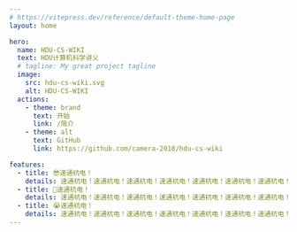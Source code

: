 ```yaml
---
# https://vitepress.dev/reference/default-theme-home-page
layout: home

hero:
  name: HDU-CS-WIKI
  text: HDU计算机科学讲义
  # tagline: My great project tagline
  image:
    src: hdu-cs-wiki.svg
    alt: HDU-CS-WIKI
  actions:
    - theme: brand
      text: 开始
      link: /简介
    - theme: alt
      text: GitHub
      link: https://github.com/camera-2018/hdu-cs-wiki

features:
  - title: 😎速通杭电！
    details: 速通杭电！速通杭电！速通杭电！速通杭电！速通杭电！速通杭电！速通杭电！速通杭电！速通杭电！速通杭电！速通杭电！
  - title: 🤧速通杭电！
    details: 速通杭电！速通杭电！速通杭电！速通杭电！速通杭电！速通杭电！速通杭电！速通杭电！速通杭电！速通杭电！速通杭电！
  - title: 😭速通杭电！
    details: 速通杭电！速通杭电！速通杭电！速通杭电！速通杭电！速通杭电！速通杭电！速通杭电！速通杭电！速通杭电！速通杭电！
---
```


